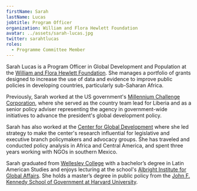 ```yaml
---
firstName: Sarah
lastName: Lucas
jobtitle: Program Officer
organization: William and Flora Hewlett Foundation
avatar: ../assets/sarah-lucas.jpg
twitter: sarahtlucas
roles:
  - Programme Committee Member
---
```


Sarah Lucas is a Program Officer in Global Development and Population at the
[William and Flora Hewlett Foundation](https://hewlett.org/). She manages a
portfolio of grants designed to increase the use of data and evidence to improve
public policies in developing countries, particularly sub-Saharan Africa.

Previously, Sarah worked at the US government's
[Millennium Challenge Corporation](https://www.mcc.gov/), where she served as
the country team lead for Liberia and as a senior policy adviser representing
the agency in government-wide initiatives to advance the president's global
development policy.

Sarah has also worked at the
[Center for Global Development](https://www.cgdev.org/) where she led strategy
to make the center's research influential for legislative and executive branch
policymakers and advocacy groups. She has traveled and conducted policy analysis
in Africa and Central America, and spent three years working with NGOs in
southern Mexico.

Sarah graduated from [Wellesley College](https://www.wellesley.edu/) with a
bachelor’s degree in Latin American Studies and enjoys lecturing at the school's
[Albright Institute for Global Affairs](https://www.wellesley.edu/albright/).
She holds a master’s degree in public policy from the
[John F. Kennedy School of Government at Harvard University](https://www.hks.harvard.edu/).
